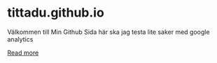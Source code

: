 # tittadu.github.io

Välkommen till Min Github Sida 
här ska jag testa lite saker med google analytics

[Read more](/read-more)
